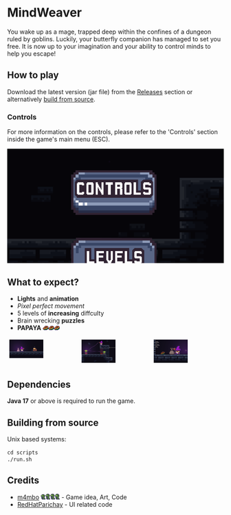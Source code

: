 
# MindWeaver

You wake up as a mage, trapped deep within the confines of a dungeon ruled by goblins. Luckily, your butterfly companion has managed to set you free. It is now up to your imagination and your ability to control minds to help you escape!

## How to play

Download the latest version (jar file) from the [Releases](https://github.com/m4mbo/mind-weaver/releases) section or alternatively [build from source](#building-from-source).

### Controls

For more information on the controls, please refer to the 'Controls' section inside the game's main menu (ESC).

![controls](assets/github/controls.png)

## What to expect?

* **Lights** and **animation** 
* *Pixel perfect movement*
* 5 levels of **increasing** diffculty 
* Brain wrecking **puzzles** 
* **PAPAYA** ![ppy](assets/Items/papaya.png)![ppy](assets/Items/papaya.png)![ppy](assets/Items/papaya.png)


<div style="display: flex; justify-content: center;">
    <div style="flex: 33.33%; padding: 5px;">
        <img src="assets/github/lights.png" style="width: 50%;" />
    </div>
    <div style="flex: 33.33%; padding: 5px;">
        <img src="assets/github/puzzles.png" style="width: 50%;" />
    </div>
    <div style="flex: 33.33%; padding: 5px;">
        <img src="assets/github/papaya.png" style="width: 50%;" />
    </div>
</div>



## Dependencies

**Java 17** or above is required to run the game.

## Building from source 

Unix based systems:

```
cd scripts
./run.sh
```

## Credits

* [m4mbo](https://github.com/m4mbo) ![ppy](assets/Items/bug.png) - Game idea, Art, Code
* [RedHatParichay](https://github.com/RedHatParichay) - UI related code


